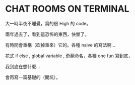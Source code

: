 # CHAT ROOMS ON TERMINAL

大一時半夜不睡覺，寫的很 High 的 code。

兩年過去了，看到這恐怖的東西，快暈了。

有時間會重構（砍掉重來）它的。各種 naive 的寫法啊...

花式 if else , global variable , 奇葩命名，各種 one fun 寫到底，

我到底在想什麼...

會再寫一篇基礎的（開坑）。
